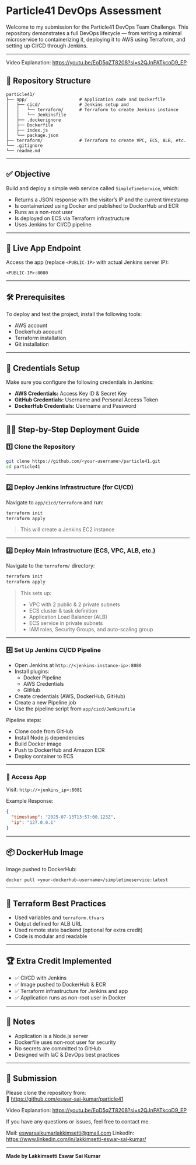 
# Particle41 DevOps Assessment

Welcome to my submission for the Particle41 DevOps Team Challenge. This repository demonstrates a full DevOps lifecycle — from writing a minimal microservice to containerizing it, deploying it to AWS using Terraform, and setting up CI/CD through Jenkins.

---

Video Explanation: https://youtu.be/EoD5qZT8208?si=s2QJnPATkcoD9_EP


## 📁 Repository Structure

```
particle41/
├── app/                    # Application code and Dockerfile
│   ├── cicd/               # Jenkins setup and 
│   │   └── terraform/      # Terraform to create Jenkins instance
│   │   └── Jenkinsfile     
│   ├── .dockerignore
│   ├── Dockerfile
│   ├── index.js
│   └── package.json
├── terraform/              # Terraform to create VPC, ECS, ALB, etc.
└── .gitignore
└── readme.md

```

---

## ✅ Objective

Build and deploy a simple web service called `SimpleTimeService`, which:

- Returns a JSON response with the visitor’s IP and the current timestamp
- Is containerized using Docker and published to DockerHub and ECR
- Runs as a non-root user
- Is deployed on ECS via Terraform infrastructure
- Uses Jenkins for CI/CD pipeline

---

## 🚀 Live App Endpoint

Access the app (replace `<PUBLIC-IP>` with actual Jenkins server IP):

```
<PUBLIC-IP>:8080
```

---

## 🛠️ Prerequisites

To deploy and test the project, install the following tools:

- AWS account
- Dockerhub account
- Terraform installation
- Git installation

---

## 🔐 Credentials Setup

Make sure you configure the following credentials in Jenkins:

- **AWS Credentials:** Access Key ID & Secret Key 
- **GitHub Credentials:** Username and Personal Access Token 
- **DockerHub Credentials:** Username and Password

---

## 🧑‍💻 Step-by-Step Deployment Guide

### 1️⃣ Clone the Repository

```bash
git clone https://github.com/<your-username>/particle41.git
cd particle41
```

---

### 2️⃣ Deploy Jenkins Infrastructure (for CI/CD)

Navigate to `app/cicd/terraform` and run:

```bash
terraform init
terraform apply
```

> This will create a Jenkins EC2 instance 

---

### 3️⃣ Deploy Main Infrastructure (ECS, VPC, ALB, etc.)

Navigate to the `terraform/` directory:

```bash
terraform init
terraform apply
```

> This sets up:
> - VPC with 2 public & 2 private subnets  
> - ECS cluster & task definition  
> - Application Load Balancer (ALB)  
> - ECS service in private subnets  
> - IAM roles, Security Groups, and auto-scaling group 

---

### 4️⃣ Set Up Jenkins CI/CD Pipeline

- Open Jenkins at `http://<jenkins-instance-ip>:8080`
- Install plugins:
  - Docker Pipeline
  - AWS Credentials
  - GitHub
- Create credentials (AWS, DockerHub, GitHub)
- Create a new Pipeline job
- Use the pipeline script from `app/cicd/Jenkinsfile`

Pipeline steps:
- Clone code from GitHub
- Install Node.js dependencies
- Build Docker image
- Push to DockerHub and Amazon ECR
- Deploy container to ECS 

---


### 🔎 Access App

Visit: `http://<jenkins_ip>:8081`

Example Response:

```json
{
  "timestamp": "2025-07-13T13:57:00.123Z",
  "ip": "127.0.0.1"
}
```

---

## 📦 DockerHub Image

Image pushed to DockerHub:
```
docker pull <your-dockerhub-username>/simpletimeservice:latest
```

---

## 📄 Terraform Best Practices

- Used variables and `terraform.tfvars`
- Output defined for ALB URL
- Used remote state backend (optional for extra credit)
- Code is modular and readable

---

## 🏆 Extra Credit Implemented

- ✅ CI/CD with Jenkins
- ✅ Image pushed to DockerHub & ECR
- ✅ Terraform infrastructure for Jenkins and app
- ✅ Application runs as non-root user in Docker

---

## 📌 Notes

- Application is a Node.js server
- Dockerfile uses non-root user for security
- No secrets are committed to GitHub
- Designed with IaC & DevOps best practices

---

## 📧 Submission

Please clone the repository from:  
🔗 https://github.com/eswar-sai-kumar/particle41

Video Explanation: https://youtu.be/EoD5qZT8208?si=s2QJnPATkcoD9_EP

If you have any questions or issues, feel free to contact me.

Mail: eswarsaikumarlakkimsetti@gmail.com
LinkedIn: https://www.linkedin.com/in/lakkimsetti-eswar-sai-kumar/

---

**Made by Lakkimsetti Eswar Sai Kumar**

